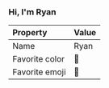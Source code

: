 ### Hi, I'm Ryan

| Property | Value |
|:---------------|:-----------------|
| Name | Ryan |
| Favorite color | :8ball: |
| Favorite emoji | :shoe: |
